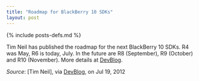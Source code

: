 ```yaml
---
title: "Roadmap for BlackBerry 10 SDKs"
layout: post
---
```

{% include posts-defs.md %}

Tim Neil has published the roadmap for the next BlackBerry 10 SDKs.
R4 was May, R6 is today, July.  In the future are
R8 (September), R9 (October) and R10 (November).
More details at [DevBlog](http://devblog.blackberry.com/2012/07/blackberry-10-beta-sdk-updates/).

_Source_: [Tim Neil], via [DevBlog](http://devblog.blackberry.com/2012/07/blackberry-10-beta-sdk-updates/), on Jul 19, 2012
